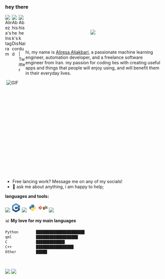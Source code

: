 ### hey there


<a href="https://www.instagram.com/aliresa_alk/">
  <img align="left" alt="Alireza's Instagram" width="22px" src="https://raw.githubusercontent.com/hussainweb/hussainweb/main/icons/instagram.png" />
</a>
<a href="https://discord.com/users/912056252610265148">
  <img align="left" alt="Abhishek's Discord" width="22px" src="https://raw.githubusercontent.com/peterthehan/peterthehan/master/assets/discord.svg" />
</a>
<a href="https://twitter.com/aliresa_alk">
  <img align="left" alt="Abhishek Naidu | Twitter" width="22px" src="https://raw.githubusercontent.com/peterthehan/peterthehan/master/assets/twitter.svg" />
</a>
<!-- <a href="https://www.linkedin.com/in/abhisheknaiidu/">
  <img align="left" alt="Abhishek's LinkedIN" width="22px" src="https://raw.githubusercontent.com/peterthehan/peterthehan/master/assets/linkedin.svg" />
</a> -->

<br />
<br />

<p align="center">
  <img src="https://readme-typing-svg.demolab.com/?lines=I+know+machine+learning!;I+know+algorythms!;I+can+develop+with+many+tools!&font=Fira%20Code&center=true&width=380&height=50&duration=4000&pause=1000">
</p>

<br />

hi, my name is [Aliresa Aliakbari](https://aliresa_alk.netlify.app/), a passionate machine learning engineer, automation developer, and a freelance software engineer from Iran. my passion for coding lies with creating useful apps and things that people will enjoy using, and will benefit them in their everyday lives.



  <img align="right" alt="GIF" src="https://github.com/abhisheknaiidu/abhisheknaiidu/blob/master/code.gif?raw=true" width="500" height="320" />
  
- Free lancing work? Message me on any of my socials!
- 💬 ask me about anything, i am happy to help;

**languages and tools:**  

<code><img height="30" src="https://upload.wikimedia.org/wikipedia/commons/thumb/1/18/C_Programming_Language.svg/1200px-C_Programming_Language.svg.png"></code>
<code><img height="30" src="https://raw.githubusercontent.com/github/explore/80688e429a7d4ef2fca1e82350fe8e3517d3494d/topics/cpp/cpp.png"></code>
<code><img height="30" src="http://s3-eu-west-1.amazonaws.com/qt-files/logos/Qt-logo-large.png"></code>
<code><img height="30" src="https://raw.githubusercontent.com/github/explore/80688e429a7d4ef2fca1e82350fe8e3517d3494d/topics/python/python.png"></code>
<code><img height="30" src="https://raw.githubusercontent.com/github/explore/80688e429a7d4ef2fca1e82350fe8e3517d3494d/topics/git/git.png"></code>
<code><img height="30" src="https://s3-eu-west-1.amazonaws.com/qt-showroom/uploads/2014/08/qml_creator_icon512-300x300.png"></code>

📊 **My love for my main languages**
<!--START_SECTION:waka-->

```text
Python        ██████████████████████
qml           ███████████████████
C             █████████████
C++           █████████████████         
Other         █████
```

<br />
<br />

<div>
<a href="http://www.github.com/AlirezaAliakbari"><img src="https://github-readme-stats.vercel.app/api?username=AlirezaAliakbari&theme=gruvbox_duo&show_icons=true&include_all_commits=true&count_private=true&theme=react&hide_border=true&bg_color=0D1117&title_color=3382ed&icon_color=3382ed" /></a>
  <a href="http://www.github.com/AlirezaAliakbari"><img src="https://github-readme-stats.vercel.app/api/top-langs/?username=AlirezaAliakbari&langs_count=10&layout=compact&theme=react&hide_border=true&bg_color=0D1117&title_color=3382ed&icon_color=3382ed" /></a>
</div>
